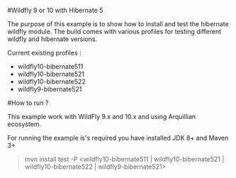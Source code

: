 #Wildfly 9 or 10 with Hibernate 5

The purpose of this example is to show how to install and test the hibernate wildfly module. 
The build comes with various profiles for testing different wildfly and hibernate versions.

Current existing profiles :
* wildfly10-bibernate511
* wildfly10-bibernate521
* wildfly10-bibernate522
* wildfly9-bibernate521


#How to run ?

This example work with WildFly 9.x and 10.x and using Arquillian ecosystem.

For running the example is's required you have installed JDK 8+ and Maven 3+

> mvn install test -P \<wildfly10-bibernate511 | wildfly10-bibernate521 | wildfly10-bibernate522 | wildfly9-bibernate521\>
